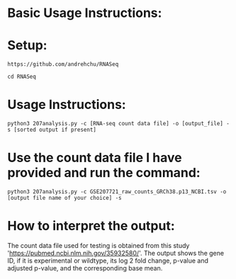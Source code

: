 # Basic Usage Instructions:

# Setup:
``` https://github.com/andrehchu/RNASeq ```

``` cd RNASeq ```

# Usage Instructions:
``` python3 207analysis.py -c [RNA-seq count data file] -o [output_file] -s [sorted output if present]  ```
# Use the count data file I have provided and run the command:
``` python3 207analysis.py -c GSE207721_raw_counts_GRCh38.p13_NCBI.tsv -o [output file name of your choice] -s ```

# How to interpret the output:
 The count data file used for testing is obtained from this study 'https://pubmed.ncbi.nlm.nih.gov/35932580/'. The output shows the gene ID, if it is experimental or wildtype, its log 2 fold change, p-value and adjusted p-value, and the corresponding base mean.